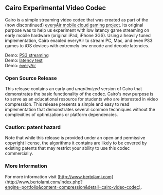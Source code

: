 ## Cairo Experimental Video Codec
Cairo is a simple streaming video codec that was created as part of the (now discontinued) [everyAir mobile cloud gaming project](http://www.everyair.net). Its original purpose was to help us experiment with low latency game streaming on early mobile hardware (original iPad, iPhone 3GS). Using a heavily tuned implementation, Cairo enabled everyAir to stream PC, Mac, and even PS3 games to iOS devices with extremely low encode and decode latencies.

Demo: [PS3 streaming](https://youtu.be/B14c8gFgdXM?t=64)  
Demo: [latency test](https://youtu.be/IN4wC_SVaN8?t=19)  
Demo: [everyAir](https://www.youtube.com/watch?v=amMRNjE6MsQ)

### Open Source Release
This release contains an early and *unoptimized* version of Cairo that demonstrates the basic functionality of the codec. 
Cairo's new purpose is to serve as an educational resource for students who are interested in video compression. This release presents a simple and easy to read implementation that demonstrates several common techniques without the complexities of optimizations or platform dependencies.

### Caution: patent hazard
Note that while this release is provided under an open and permissive copyright license, the algorithms it contains are likely to be covered by existing patents that may restrict your ability to use this codec commercially. 

### More Information
For more information visit [http://www.bertolami.com](http://www.bertolami.com/index.php?engine=portfolio&content=compression&detail=cairo-video-codec).
